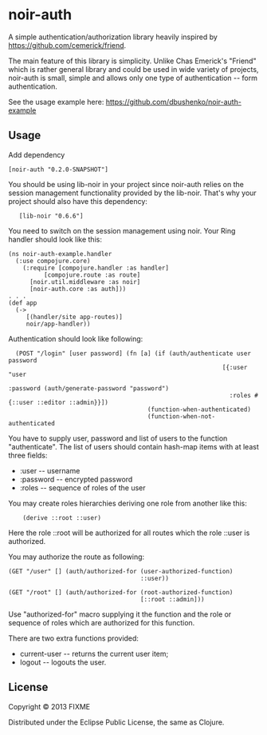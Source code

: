 # noir-auth

A simple authentication/authorization library heavily inspired by https://github.com/cemerick/friend.

The main feature of this library is simplicity. Unlike Chas Emerick's "Friend" which is rather general
library and could be used in wide variety of projects, noir-auth is small, simple and allows only
one type of authentication -- form authentication.

See the usage example here: https://github.com/dbushenko/noir-auth-example

## Usage

Add dependency

	[noir-auth "0.2.0-SNAPSHOT"]

You should be using lib-noir in your project since noir-auth relies on
the session management functionality provided by the lib-noir. That's why your project
should also have this dependency:

       [lib-noir "0.6.6"]

You need to switch on the session management using noir. Your Ring handler should look like this:


    (ns noir-auth-example.handler
      (:use compojure.core)
        (:require [compojure.handler :as handler]
	          [compojure.route :as route]
		  [noir.util.middleware :as noir]
		  [noir-auth.core :as auth]))
	. . .
	(def app
	  (->
	     [(handler/site app-routes)]
	     noir/app-handler))


Authentication should look like following:

	  (POST "/login" [user password] (fn [a] (if (auth/authenticate user password
                                                                [{:user "user
                                                                  :password (auth/generate-password "password")
                                                                  :roles #{::user ::editor ::admin}}])
                                           (function-when-authenticated)
                                           (function-when-not-authenticated

You have to supply user, password and list of users to the function "authenticate". The list of users should contain
hash-map items with at least three fields:

* :user -- username
* :password -- encrypted password
* :roles -- sequence of roles of the user

You may create roles hierarchies deriving one role from another like this:

    	(derive ::root ::user)

Here the role ::root will be authorized for all routes which the role ::user is authorized.

You may authorize the route as following:

    (GET "/user" [] (auth/authorized-for (user-authorized-function)
                                         ::user))

    (GET "/root" [] (auth/authorized-for (root-authorized-function)
                                         [::root ::admin]))

Use "authorized-for" macro supplying it the function and the role or sequence of roles which are authorized
for this function.


There are two extra functions provided:

* current-user -- returns the current user item;
* logout -- logouts the user.

## License

Copyright © 2013 FIXME

Distributed under the Eclipse Public License, the same as Clojure.

